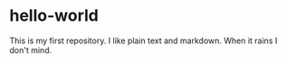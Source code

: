 # hello-world
This is my first repository.
I like plain text and markdown. When it rains I don't mind.
